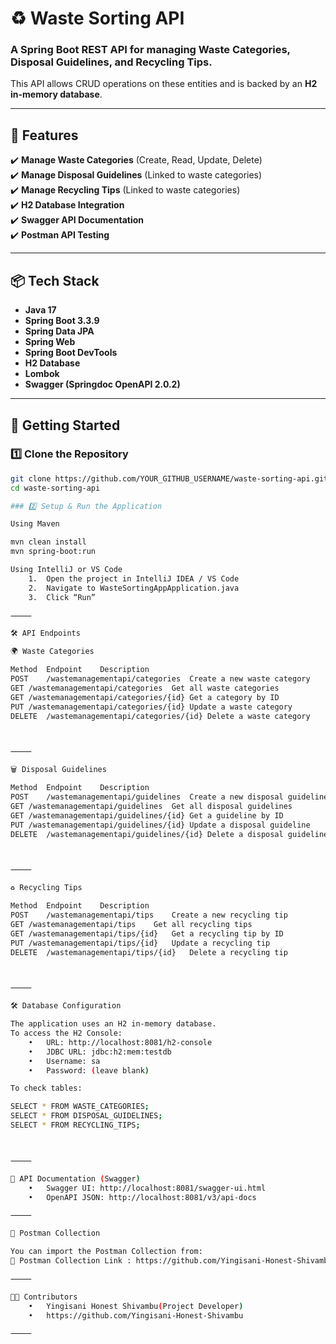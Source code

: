 # ♻️ Waste Sorting API

### A **Spring Boot REST API** for managing **Waste Categories, Disposal Guidelines, and Recycling Tips**. 
This API allows CRUD operations on these entities and is backed by an **H2 in-memory database**.

---

## 📌 Features
✔️ **Manage Waste Categories** (Create, Read, Update, Delete)  
✔️ **Manage Disposal Guidelines** (Linked to waste categories)  
✔️ **Manage Recycling Tips** (Linked to waste categories)  
✔️ **H2 Database Integration**  
✔️ **Swagger API Documentation**  
✔️ **Postman API Testing**  

---

## 📦 Tech Stack
- **Java 17**  
- **Spring Boot 3.3.9**  
- **Spring Data JPA**  
- **Spring Web**  
- **Spring Boot DevTools**  
- **H2 Database**  
- **Lombok**  
- **Swagger (Springdoc OpenAPI 2.0.2)**  

---

## 🚀 Getting Started

### 1️⃣ Clone the Repository
```sh
git clone https://github.com/YOUR_GITHUB_USERNAME/waste-sorting-api.git
cd waste-sorting-api

### 2️⃣ Setup & Run the Application

Using Maven

mvn clean install
mvn spring-boot:run

Using IntelliJ or VS Code
	1.	Open the project in IntelliJ IDEA / VS Code
	2.	Navigate to WasteSortingAppApplication.java
	3.	Click “Run”

⸻

🛠 API Endpoints

🌍 Waste Categories

Method	Endpoint	Description
POST	/wastemanagementapi/categories	Create a new waste category
GET	/wastemanagementapi/categories	Get all waste categories
GET	/wastemanagementapi/categories/{id}	Get a category by ID
PUT	/wastemanagementapi/categories/{id}	Update a waste category
DELETE	/wastemanagementapi/categories/{id}	Delete a waste category



⸻

🗑️ Disposal Guidelines

Method	Endpoint	Description
POST	/wastemanagementapi/guidelines	Create a new disposal guideline
GET	/wastemanagementapi/guidelines	Get all disposal guidelines
GET	/wastemanagementapi/guidelines/{id}	Get a guideline by ID
PUT	/wastemanagementapi/guidelines/{id}	Update a disposal guideline
DELETE	/wastemanagementapi/guidelines/{id}	Delete a disposal guideline



⸻

♻️ Recycling Tips

Method	Endpoint	Description
POST	/wastemanagementapi/tips	Create a new recycling tip
GET	/wastemanagementapi/tips	Get all recycling tips
GET	/wastemanagementapi/tips/{id}	Get a recycling tip by ID
PUT	/wastemanagementapi/tips/{id}	Update a recycling tip
DELETE	/wastemanagementapi/tips/{id}	Delete a recycling tip



⸻

🛠 Database Configuration

The application uses an H2 in-memory database.
To access the H2 Console:
	•	URL: http://localhost:8081/h2-console
	•	JDBC URL: jdbc:h2:mem:testdb
	•	Username: sa
	•	Password: (leave blank)

To check tables:

SELECT * FROM WASTE_CATEGORIES;
SELECT * FROM DISPOSAL_GUIDELINES;
SELECT * FROM RECYCLING_TIPS;



⸻

📖 API Documentation (Swagger)
	•	Swagger UI: http://localhost:8081/swagger-ui.html
	•	OpenAPI JSON: http://localhost:8081/v3/api-docs

⸻

📮 Postman Collection

You can import the Postman Collection from:
📌 Postman Collection Link : https://github.com/Yingisani-Honest-Shivambu/Enviro365_Waste_Management/blob/main/Waste%20Sorting%20API.postman_collection.json

⸻

👨‍💻 Contributors
	•	Yingisani Honest Shivambu(Project Developer)
	•	https://github.com/Yingisani-Honest-Shivambu

⸻


